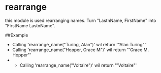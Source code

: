 rearrange
=========

this module is used rearranging names.
Turn "LastnName, FirstName" into "FirstName LastnName".

##Example

* Calling 'rearrange_name("Turing, Alan")' wil return '"Alan Turing"'
* Calling 'rearrange_name("Hopper, Grace M")' wil return '"Grace M. Hopper"'
* * Calling 'rearrange_name("Voltaire")' wil return '"Voltaire"'
